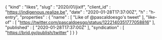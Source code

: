 {
  "kind" : "likes",
  "slug" : "2020/01/jixlf",
  "client_id" : "https://indigenous.realize.be",
  "date" : "2020-01-28T17:37:00Z",
  "h" : "h-entry",
  "properties" : {
    "name" : [ "Like of @pascaldoesgo's tweet" ],
    "like-of" : [ "https://twitter.com/pascaldoesgo/status/1222140351777058816" ],
    "published" : [ "2020-01-28T17:37:00Z" ],
    "syndication" : [ "https://brid.gy/publish/twitter" ]
  }
}
